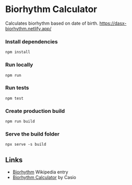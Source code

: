 # Biorhythm Calculator
Calculates biorhythm based on date of birth.
https://dasx-biorhythm.netlify.app/

### Install dependencies
    npm install

### Run locally
    npm run

### Run tests
    npm test

### Create production build
    npm run build

### Serve the build folder
    npx serve -s build

## Links

 * [Biorhythm](https://en.wikipedia.org/wiki/Biorhythm) Wikipedia entry
 * [Biorhythm Calculator](https://keisan.casio.com/exec/system/1340246447) by Casio
